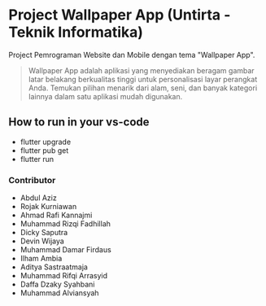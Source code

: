 # Project Wallpaper App (Untirta - Teknik Informatika)

Project Pemrograman Website dan Mobile dengan tema "Wallpaper App".

> Wallpaper App adalah aplikasi yang menyediakan beragam gambar latar belakang berkualitas tinggi untuk personalisasi layar perangkat Anda. Temukan pilihan menarik dari alam, seni, dan banyak kategori lainnya dalam satu aplikasi mudah digunakan.

## How to run in your vs-code

- flutter upgrade
- flutter pub get
- flutter run

### Contributor

- Abdul Aziz
- Rojak Kurniawan
- Ahmad Rafi Kannajmi
- Muhammad Rizqi Fadhillah
- Dicky Saputra
- Devin Wijaya
- Muhammad Damar Firdaus
- Ilham Ambia
- Aditya Sastraatmaja
- Muhammad Rifqi Arrasyid
- Daffa Dzaky Syahbani
- Muhammad Alviansyah
